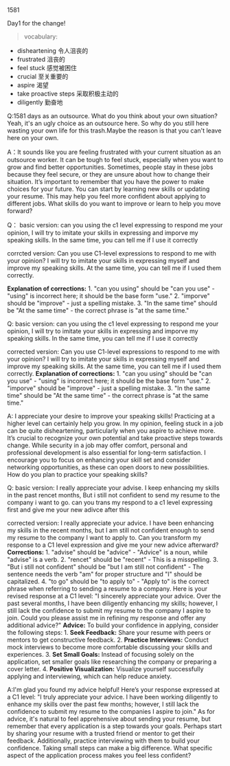 
1581

Day1 for the change!

> vocabulary:
- disheartening   令人沮丧的
- frustrated 沮丧的
- feel stuck 感觉被困住
- crucial  至关重要的
- aspire 渴望
- take proactive steps 采取积极主动的
- diligently 勤奋地


Q:1581 days as an outsource. What do you think about your own situation?
Yeah, it's an ugly choice as an outsource here. So why do you still here wasting your own life for this trash.Maybe the reason is that you can't leave here on your own.

A：It sounds like you are feeling frustrated with your current situation as an outsource worker. It can be tough to feel stuck, especially when you want to grow and find better opportunities.
Sometimes, people stay in these jobs because they feel secure, or they are unsure about how to change their situation. It’s important to remember that you have the power to make choices for your future.
You can start by learning new skills or updating your resume. This may help you feel more confident about applying to different jobs.
What skills do you want to improve or learn to help you move forward?


Q：
basic version:
can you using the c1 level expressing to respond me your opinion, I will try to imitate your skills in expressing and imporve my speaking skills. In the same time, you can tell me if I use it correctly

corrcted version:
Can you use C1-level expressions to respond to me with your opinion? I will try to imitate your skills in expressing myself and improve my speaking skills. At the same time, you can tell me if I used them correctly.

**Explanation of corrections:** 1. "can you using" should be "can you use" - "using" is incorrect here; it should be the base form "use." 2. "imporve" should be "improve" - just a spelling mistake. 3. "In the same time" should be "At the same time" - the correct phrase is "at the same time."

Q:
basic version: 
can you using the c1 level expressing to respond me your opinion, I will try to imitate your skills in expressing and imporve my speaking skills. In the same time, you can tell me if I use it correctly

corrected version: Can you use C1-level expressions to respond to me with your opinion? I will try to imitate your skills in expressing myself and improve my speaking skills. At the same time, you can tell me if I used them correctly. **Explanation of corrections:** 1. "can you using" should be "can you use" - "using" is incorrect here; it should be the base form "use." 2. "imporve" should be "improve" - just a spelling mistake. 3. "In the same time" should be "At the same time" - the correct phrase is "at the same time."

A:
I appreciate your desire to improve your speaking skills! Practicing at a higher level can certainly help you grow.
In my opinion, feeling stuck in a job can be quite disheartening, particularly when you aspire to achieve more. It’s crucial to recognize your own potential and take proactive steps towards change. While security in a job may offer comfort, personal and professional development is also essential for long-term satisfaction.
I encourage you to focus on enhancing your skill set and consider networking opportunities, as these can open doors to new possibilities.
How do you plan to practice your speaking skills?

Q:
basic version: I really appreciate your advise. I keep enhancing my skills in the past rencet months, But i still not confident to send my resume to the company i want to go. can you trans my respond to a c1 level expressing first and give me your new adivce after this

corrected version: I really appreciate your advice. I have been enhancing my skills in the recent months, but I am still not confident enough to send my resume to the company I want to apply to. Can you transform my response to a C1 level expression and give me your new advice afterward? **Corrections:** 1. "advise" should be "advice" - "Advice" is a noun, while "advise" is a verb. 2. "rencet" should be "recent" - This is a misspelling. 3. "But i still not confident" should be "but I am still not confident" - The sentence needs the verb "am" for proper structure and "I" should be capitalized. 4. "to go" should be "to apply to" - "Apply to" is the correct phrase when referring to sending a resume to a company. Here is your revised response at a C1 level: "I sincerely appreciate your advice. Over the past several months, I have been diligently enhancing my skills; however, I still lack the confidence to submit my resume to the company I aspire to join. Could you please assist me in refining my response and offer any additional advice?" **Advice:** To build your confidence in applying, consider the following steps: 1. **Seek Feedback:** Share your resume with peers or mentors to get constructive feedback. 2. **Practice Interviews:** Conduct mock interviews to become more comfortable discussing your skills and experiences. 3. **Set Small Goals:** Instead of focusing solely on the application, set smaller goals like researching the company or preparing a cover letter. 4. **Positive Visualization:** Visualize yourself successfully applying and interviewing, which can help reduce anxiety.

A:I'm glad you found my advice helpful! Here’s your response expressed at a C1 level:
"I truly appreciate your advice. I have been working diligently to enhance my skills over the past few months; however, I still lack the confidence to submit my resume to the companies I aspire to join."
As for advice, it's natural to feel apprehensive about sending your resume, but remember that every application is a step towards your goals. Perhaps start by sharing your resume with a trusted friend or mentor to get their feedback. Additionally, practice interviewing with them to build your confidence.
Taking small steps can make a big difference. What specific aspect of the application process makes you feel less confident?